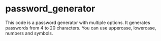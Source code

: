 # password_generator

This code is a password generator with multiple options. It generates passwords from 4 to 20 characters. You can use uppercase, lowercase, numbers and symbols.
